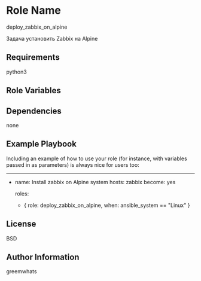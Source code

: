 Role Name
=========

deploy_zabbix_on_alpine

Задача установить Zabbix на Alpine

Requirements
------------

python3

Role Variables
--------------



Dependencies
------------

none 

Example Playbook
----------------

Including an example of how to use your role (for instance, with variables passed in as parameters) is always nice for users too:


---
- name: Install zabbix on Alpine system
  hosts: zabbix
  become: yes


  roles:
     - {  role: deploy_zabbix_on_alpine, when: ansible_system == "Linux" }


License
-------

BSD

Author Information
------------------

greemwhats
